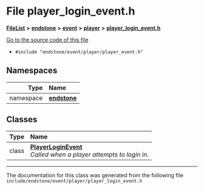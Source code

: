 

# File player\_login\_event.h



[**FileList**](files.md) **>** [**endstone**](dir_6cf277b678674f97c7a2b6b3b2447b33.md) **>** [**event**](dir_f1d783c0ad83ee143d16e768ebca51c8.md) **>** [**player**](dir_7c05c37b25e9c9eccd9c63c2d313ba28.md) **>** [**player\_login\_event.h**](player__login__event_8h.md)

[Go to the source code of this file](player__login__event_8h_source.md)



* `#include "endstone/event/player/player_event.h"`













## Namespaces

| Type | Name |
| ---: | :--- |
| namespace | [**endstone**](namespaceendstone.md) <br> |


## Classes

| Type | Name |
| ---: | :--- |
| class | [**PlayerLoginEvent**](classendstone_1_1PlayerLoginEvent.md) <br>_Called when a player attempts to login in._  |



















































------------------------------
The documentation for this class was generated from the following file `include/endstone/event/player/player_login_event.h`

